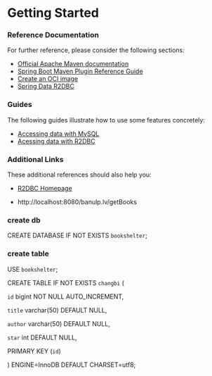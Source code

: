# Getting Started

### Reference Documentation
For further reference, please consider the following sections:

* [Official Apache Maven documentation](https://maven.apache.org/guides/index.html)
* [Spring Boot Maven Plugin Reference Guide](https://docs.spring.io/spring-boot/docs/2.3.5.RELEASE/maven-plugin/reference/html/)
* [Create an OCI image](https://docs.spring.io/spring-boot/docs/2.3.5.RELEASE/maven-plugin/reference/html/#build-image)
* [Spring Data R2DBC](https://docs.spring.io/spring-boot/docs/2.3.5.RELEASE/reference/html/spring-boot-features.html#boot-features-r2dbc)

### Guides
The following guides illustrate how to use some features concretely:

* [Accessing data with MySQL](https://spring.io/guides/gs/accessing-data-mysql/)
* [Acessing data with R2DBC](https://spring.io/guides/gs/accessing-data-r2dbc/)

### Additional Links
These additional references should also help you:

* [R2DBC Homepage](https://r2dbc.io)

* http://localhost:8080/banulp.lv/getBooks

### create db
CREATE DATABASE IF NOT EXISTS `bookshelter`;

### create table
USE `bookshelter`;

CREATE TABLE IF NOT EXISTS `changbi` (

  `id` bigint NOT NULL AUTO_INCREMENT,
  
  `title` varchar(50) DEFAULT NULL,
  
  `author` varchar(50) DEFAULT NULL,
  
  `star` int DEFAULT NULL,
  
  PRIMARY KEY (`id`)
  
) ENGINE=InnoDB DEFAULT CHARSET=utf8;



